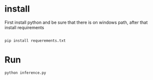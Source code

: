 # install 
First install python and be sure that there is on windows path, after that install requirements 

```pip

pip install requerements.txt
```


# Run

```
python inference.py
```
